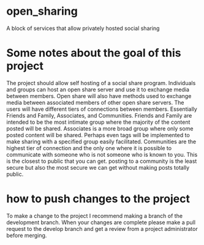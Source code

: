 # open_sharing
  A block of services that allow privately hosted social sharing

# Some notes about the goal of this project
  The project should allow self hosting of a social share program.
  Individuals and groups can host an open share server and use it to
  exchange media between members.  Open share will also have methods
  used to exchange media between associated members of other open share
  servers.  The users will have different tiers of connections between
  members.  Essentially Friends and Family, Associates, and Communities.
  Friends and Family are intended to be the most intimate group where the
  majority of the content posted will be shared.  Associates is a more
  broad group where only some posted content will be shared.  Perhaps
  even tags will be implemented to make sharing with a specified group
  easily facilitated.  Communities are the highest tier of connection
  and the only one where it is possible to communicate with someone
  who is not someone who is known to you.  This is the closest to
  public that you can get.  posting to a community is the least secure
  but also the most secure we can get without making posts totally public.

# how to push changes to the project
  To make a change to the project I recommend making a branch of the
  development branch.  When your changes are complete please make a pull
  request to the develop branch and get a review from a project administrator
  before merging.

  
  